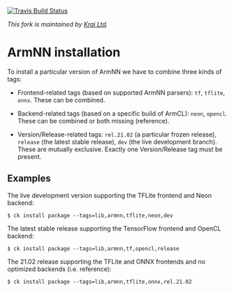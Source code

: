 [![Travis Build Status](https://travis-ci.org/ctuning/ck-armnn.svg?branch=master)](https://travis-ci.org/ctuning/ck-armnn)

*This fork is maintained by [Krai Ltd](https://krai.ai).*

# ArmNN installation

To install a particular version of ArmNN we have to combine three kinds of tags:

- Frontend-related tags (based on supported ArmNN parsers): `tf`, `tflite`, `onnx`. These can be combined.

- Backend-related tags (based on a specific build of ArmCL): `neon`, `opencl`. These can be combined or both missing (reference).

- Version/Release-related tags: `rel.21.02` (a particular frozen release), `release` (the latest stable release), `dev` (the live development branch). These are mutually exclusive. Exactly one Version/Release tag must be present.

## Examples

The live development version supporting the TFLite frontend and Neon backend:
```
$ ck install package --tags=lib,armnn,tflite,neon,dev
```

The latest stable release supporting the TensorFlow frontend and OpenCL backend:
```
$ ck install package --tags=lib,armnn,tf,opencl,release
```

The 21.02 release supporting the TFLite and ONNX frontends and no optimized backends (i.e. reference):
```
$ ck install package --tags=lib,armnn,tflite,onnx,rel.21.02
```
